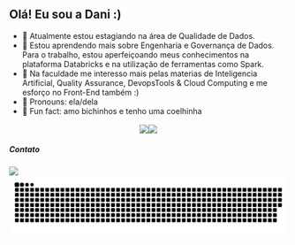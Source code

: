 ## Olá! Eu sou a Dani :)


- 🪩 Atualmente estou estagiando na área de Qualidade de Dados.
- 🐛 Estou aprendendo mais sobre Engenharia e Governança de Dados. Para o trabalho, estou aperfeiçoando meus conhecimentos na plataforma Databricks e na utilização de ferramentas como Spark.
- 🦋  Na faculdade me interesso mais pelas materias de Inteligencia Artificial, Quality Assurance, DevopsTools & Cloud Computing e me esforço no Front-End também :)
- 🦉 Pronouns: ela/dela
- 🐇 Fun fact: amo bichinhos e tenho uma coelhinha



<div style="display: flex; justify-content: center; align-items: center;">
  <a href="https://github.com/vargasdani/github-readme-stats">
    <img height=200 align="center" src="https://github-readme-stats.vercel.app/api?username=vargasdani&count_private=true&show_icons=true&theme=radical&hide_rank=true" />
  </a>
  <a href="https://github.com/vargasdani/convoychat">
    <img height=200 align="center" src="https://github-readme-stats.vercel.app/api/top-langs?username=vargasdani&layout=compact&langs_count=8&card_width=320&theme=radical" />
  </a>
</div>


  ##### Contato
 
<div> 
  <a href="https://www.linkedin.com/in/daniele-vargas-067999222/" target="_blank"><img src="https://img.shields.io/badge/-LinkedIn-%230077B5?style=for-the-badge&logo=linkedin&logoColor=white" target="_blank"></a> 
</div>


<!-- Jogo da cobrinha -->
<picture>
  <source media="(prefers-color-scheme: dark)" srcset="https://raw.githubusercontent.com/vargasdani/vargasdani/output/github-contribution-grid-snake-dark.svg">
  <source media="(prefers-color-scheme: light)" srcset="https://raw.githubusercontent.com/vargasdani/vargasdani/output/github-contribution-grid-snake-dark.svg">
  <img alt="github contribution grid snake animation" src="https://raw.githubusercontent.com/vargasdani/vargasdani/output/github-contribution-grid-snake.svg">
</picture>
